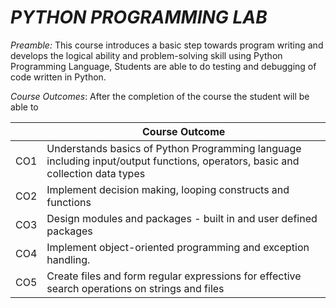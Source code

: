 # *PYTHON PROGRAMMING LAB*

*Preamble:* This course introduces a basic step towards program writing and develops the logical ability and problem-solving skill using Python Programming Language, Students are able to do testing and debugging of code written in Python.

*Course Outcomes*: After the completion of the course the student will be able to

|  | Course Outcome |
| ----------- | ----------- |
| CO1 | Understands basics of Python Programming language including input/output functions, operators, basic and collection data types |
| CO2 | Implement decision making, looping constructs and functions  |
| CO3 | Design modules and packages - built in and user defined packages  |
| CO4 | Implement object-oriented programming and exception handling.  |
| CO5 | Create files and form regular expressions for effective search operations on strings and files  
